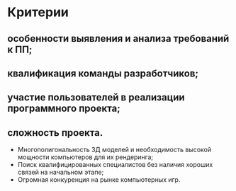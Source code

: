 # Критерии
## особенности выявления и анализа требований к ПП;

## квалификация команды разработчиков;

## участие пользователей в реализации программного проекта;

## сложность проекта.
- Многополигональность 3Д моделей и необходимость высокой мощности компьютеров для их рендеринга;
- Поиск квалифицированных специалистов без наличия хороших связей на начальном этапе;
- Огромная конкуренция на рынке компьютерных игр.
